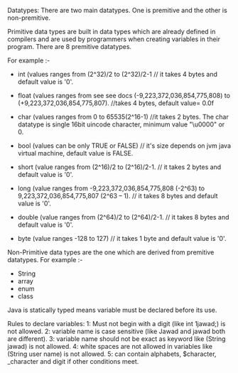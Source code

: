
Datatypes:
There are two main datatypes. One is premitive and the other is non-premitive.

Primitive data types are built in data types which are already defined in compilers and are used by programmers when creating variables in their program. There are 8 premitive datatypes.

For example :-
* int	(values ranges from (2^32)/2 to (2^32)/2-1 // it takes 4 bytes and default value is '0'.

* float	(values ranges from see see docs (-9,223,372,036,854,775,808) to (+9,223,372,036,854,775,807). //takes 4 bytes, default value= 0.0f

* char	(values ranges from 0 to 65535(2^16-1) //it takes 2 bytes. The char datatype is single 16bit uincode character, minimum value "\u0000" or 0.

* bool  (values can be only TRUE or FALSE) // it's size depends on jvm java virtual machine, default value is FALSE.

* short	(value ranges from (2^16)/2 to (2^16)/2-1. // it takes 2 bytes and default value is '0'.

* long  (value ranges from -9,223,372,036,854,775,808 (-2^63) to 9,223,372,036,854,775,807 (2^63 – 1). // it takes 8 bytes and default value is '0'.

* double (value ranges from (2^64)/2 to (2^64)/2-1. // it takes 8 bytes and default value is '0'.

* byte	 (value ranges -128 to 127) // it takes 1 byte and default value is '0'.		

Non-Primitive data types are the one which are derived from premitive datatypes.
For example :-
 * String
 * array
 * enum
 * class

Java is statically typed means variable must be declared before its use.




Rules to declare variables:
1: Must not begin with a digit (like int 1jawad;) is not allowed.
2: variable name is case sensitive (like Jawad and jawad both are different).
3: variable name should not be exact as keyword like (String jawad) is not allowed.
4: white spaces are not allowed in variables like (String user name) is not allowed.
5: can contain alphabets, $character, _character and digit if other conditions meet.
